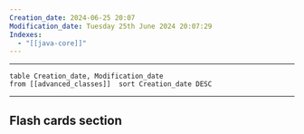 ```yaml
---
Creation_date: 2024-06-25 20:07
Modification_date: Tuesday 25th June 2024 20:07:29
Indexes:
  - "[[java-core]]"
---
```


----

```dataview
table Creation_date, Modification_date
from [[advanced_classes]]  sort Creation_date DESC
```


















---
## Flash cards section

